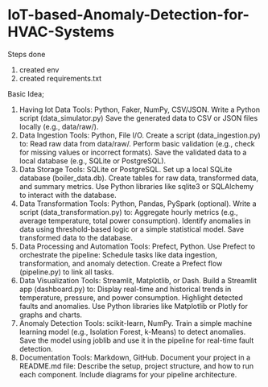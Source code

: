 # IoT-based-Anomaly-Detection-for-HVAC-Systems

Steps done

1. created env 
2. created requirements.txt

Basic Idea;

1. Having Iot Data
Tools: Python, Faker, NumPy, CSV/JSON.
Write a Python script (data_simulator.py) 
Save the generated data to CSV or JSON files locally (e.g., data/raw/).
1. Data Ingestion
Tools: Python, File I/O.
Create a script (data_ingestion.py) to:
Read raw data from data/raw/.
Perform basic validation (e.g., check for missing values or incorrect formats).
Save the validated data to a local database (e.g., SQLite or PostgreSQL).
1. Data Storage
Tools: SQLite or PostgreSQL.
Set up a local SQLite database (boiler_data.db).
Create tables for raw data, transformed data, and summary metrics.
Use Python libraries like sqlite3 or SQLAlchemy to interact with the database.
1. Data Transformation
Tools: Python, Pandas, PySpark (optional).
Write a script (data_transformation.py) to:
Aggregate hourly metrics (e.g., average temperature, total power consumption).
Identify anomalies in data using threshold-based logic or a simple statistical model.
Save transformed data to the database.
1. Data Processing and Automation
Tools: Prefect, Python.
Use Prefect to orchestrate the pipeline:
Schedule tasks like data ingestion, transformation, and anomaly detection.
Create a Prefect flow (pipeline.py) to link all tasks.
1. Data Visualization
Tools: Streamlit, Matplotlib, or Dash.
Build a Streamlit app (dashboard.py) to:
Display real-time and historical trends in temperature, pressure, and power consumption.
Highlight detected faults and anomalies.
Use Python libraries like Matplotlib or Plotly for graphs and charts.
1. Anomaly Detection
Tools: scikit-learn, NumPy.
Train a simple machine learning model (e.g., Isolation Forest, k-Means) to detect anomalies.
Save the model using joblib and use it in the pipeline for real-time fault detection.
1. Documentation
Tools: Markdown, GitHub.
Document your project in a README.md file:
Describe the setup, project structure, and how to run each component.
Include diagrams for your pipeline architecture.
